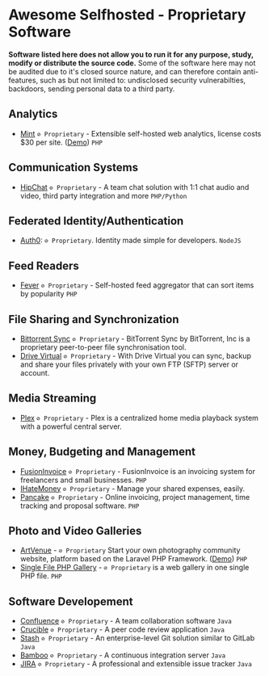 # Awesome Selfhosted - Proprietary Software

**Software listed here does not allow you to run it for any purpose, study, modify or distribute the source code.** Some of the software here may not be audited due to it's closed source nature, and can therefore contain anti-features, such as but not limited to: undisclosed security vulnerabilties, backdoors, sending personal data to a third party.


## Analytics

  * [Mint](http://haveamint.com/) `⊘ Proprietary` - Extensible self-hosted web analytics, license costs $30 per site. ([Demo](http://mimeoverse.com/mint/)) `PHP`


## Communication Systems

  * [HipChat](https://www.atlassian.com/software/hipchat) `⊘ Proprietary` - A team chat solution with 1:1 chat audio and video, third party integration and more `PHP/Python`

## Federated Identity/Authentication

  * [Auth0](https://auth0.com/docs/appliance): `⊘ Proprietary`. Identity made simple for developers. `NodeJS`

## Feed Readers

  * [Fever](http://feedafever.com/) `⊘ Proprietary` - Self-hosted feed aggregator that can sort items by popularity `PHP`

## File Sharing and Synchronization

  * [Bittorrent Sync](https://www.getsync.com/) `⊘ Proprietary` - BitTorrent Sync by BitTorrent, Inc is a proprietary peer-to-peer file synchronisation tool.
  * [Drive Virtual](http://www.drivevirtual.com/) `⊘ Proprietary` - With Drive Virtual you can sync, backup and share your files privately with your own FTP (SFTP) server or account.

## Media Streaming

  * [Plex](https://plex.tv/) `⊘ Proprietary` - Plex is a centralized home media playback system with a powerful central server.

## Money, Budgeting and Management

  * [FusionInvoice](https://www.fusioninvoice.com) `⊘ Proprietary` - FusionInvoice is an invoicing system for freelancers and small businesses. `PHP`
  * [IHateMoney](http://ihatemoney.org/) `⊘ Proprietary` - Manage your shared expenses, easily.
  * [Pancake](http://pancakeapp.com/) `⊘ Proprietary` - Online invoicing, project management, time tracking and proposal software. `PHP`


## Photo and Video Galleries

  * [ArtVenue](http://codecanyon.net/item/artvenue-image-sharing-community-script/5771542) - `⊘ Proprietary` Start your own photography community website, platform based on the Laravel PHP Framework. ([Demo](http://codecanyon.net/item/artvenue-image-sharing-community-script/full_screen_preview/5771542)) `PHP`
  * [Single File PHP Gallery](http://sye.dk/sfpg/) - `⊘ Proprietary` is a web gallery in one single PHP file. `PHP` 


## Software Developement

  * [Confluence](https://www.atlassian.com/software/confluence) `⊘ Proprietary` - A team collaboration software `Java`
  * [Crucible](https://www.atlassian.com/software/crucible/overview) `⊘ Proprietary` - A peer code review application `Java`
  * [Stash](https://www.atlassian.com/software/stash) `⊘ Proprietary` - An enterprise-level Git solution similar to GitLab `Java`
  * [Bamboo](https://www.atlassian.com/software/bamboo) `⊘ Proprietary` - A continuous integration server `Java`
  * [JIRA](https://www.atlassian.com/software/jira) `⊘ Proprietary` - A professional and extensible issue tracker `Java`
